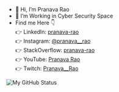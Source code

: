 - 👋 Hi, I’m Pranava Rao
- 👀 I’m Working in Cyber Security Space
- Find me Here 👇
<br> 👉 LinkedIn: [pranava-rao](https://www.linkedin.com/in/pranava-rao/)
<br> 👉 Instagram: [@pranava__rao](https://www.instagram.com/pranava__rao/)
<br> 👉 StackOverflow: [pranava-rao](https://stackoverflow.com/users/17930815/pranava-rao)
<br> 👉 YouTube: [Pranava Rao](https://www.youtube.com/channel/UCYelHzBJZ7LyUhObUojsKlA)
<br> 👉 Twitch: [Pranava__Rao](https://www.twitch.tv/pranava__rao)

![My GitHub Status](https://github-readme-stats.vercel.app/api?username=Rao-Pranava&show_icons=true)

<!---
Rao-Pranava/Rao-Pranava is a ✨ special ✨ repository because its `README.md` (this file) appears on your GitHub profile.
You can click the Preview link to take a look at your changes.
--->
